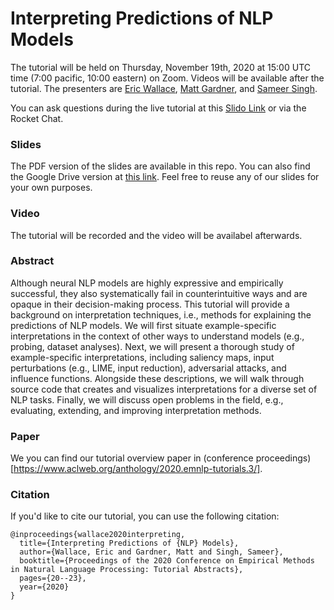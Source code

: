 # Interpreting Predictions of NLP Models

The tutorial will be held on Thursday, November 19th, 2020 at 15:00 UTC time (7:00 pacific, 10:00 eastern) on Zoom. Videos will be available after the tutorial. The presenters are [Eric Wallace](http://ericswallace.com/), [Matt Gardner](https://matt-gardner.github.io/), and [Sameer Singh](https://sameersingh.org/). 

You can ask questions during the live tutorial at this [Slido Link](https://app.sli.do/event/hkq2xiyd) or via the Rocket Chat.

### Slides
The PDF version of the slides are available in this repo. You can also find the Google Drive version at [this link](https://docs.google.com/presentation/d/1tC8rTWncxbKgqKllsl_t8-nV42xpb8A7-9w9n2KptbI/edit?usp=sharing). Feel free to reuse any of our slides for your own purposes.

### Video
The tutorial will be recorded and the video will be availabel afterwards.

### Abstract
Although neural NLP models are highly expressive and empirically successful, they also systematically fail in counterintuitive ways and are opaque in their decision-making process. This tutorial will provide a background on interpretation techniques, i.e., methods for explaining the predictions of NLP models. We will first situate example-specific interpretations in the context of other ways to understand models (e.g., probing, dataset analyses). Next, we will present a thorough study of example-specific interpretations, including saliency maps, input perturbations (e.g., LIME, input reduction), adversarial attacks, and influence functions. Alongside these descriptions, we will walk through source code that creates and visualizes interpretations for a diverse set of NLP tasks. Finally, we will discuss open problems in the field, e.g., evaluating, extending, and improving interpretation methods.

### Paper

We you can find our tutorial overview paper in (conference proceedings)[https://www.aclweb.org/anthology/2020.emnlp-tutorials.3/].  

### Citation

If you'd like to cite our tutorial, you can use the following citation:
```
@inproceedings{wallace2020interpreting,
  title={Interpreting Predictions of {NLP} Models},
  author={Wallace, Eric and Gardner, Matt and Singh, Sameer},
  booktitle={Proceedings of the 2020 Conference on Empirical Methods in Natural Language Processing: Tutorial Abstracts},
  pages={20--23},
  year={2020}
}
```
